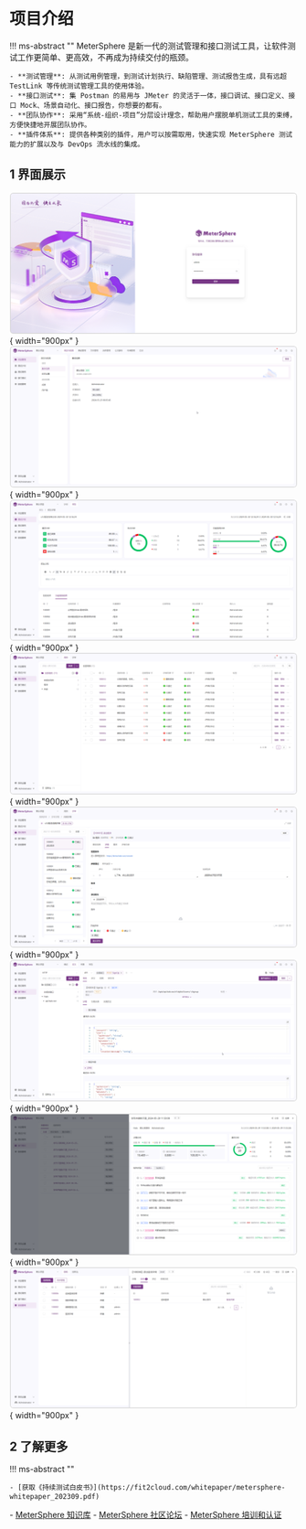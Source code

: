 

# 项目介绍

!!! ms-abstract ""
	MeterSphere 是新一代的测试管理和接口测试工具，让软件测试工作更简单、更高效，不再成为持续交付的瓶颈。

	- **测试管理**: 从测试用例管理，到测试计划执行、缺陷管理、测试报告生成，具有远超 TestLink 等传统测试管理工具的使用体验。
	- **接口测试**: 集 Postman 的易用与 JMeter 的灵活于一体，接口调试、接口定义、接口 Mock、场景自动化、接口报告，你想要的都有。
	- **团队协作**: 采用“系统-组织-项目”分层设计理念，帮助用户摆脱单机测试工具的束缚，方便快捷地开展团队协作。
    - **插件体系**: 提供各种类别的插件，用户可以按需取用，快速实现 MeterSphere 测试能力的扩展以及与 DevOps 流水线的集成。

## 1 界面展示

![!界面说明2](./img/登录.png){ width="900px" }
![!界面说明2](./img/项目管理.png){ width="900px" }
![!界面说明2](./img/测试计划.png){ width="900px" }
![!界面说明2](./img/测试用例1.png){ width="900px" }
![!界面说明2](./img/测试用例2.png){ width="900px" }
![!界面说明2](./img/接口测试1.png){ width="900px" }
![!界面说明2](./img/接口测试2.png){ width="900px" }
![!界面说明2](./img/缺陷管理.png){ width="900px" }

## 2 了解更多
!!! ms-abstract ""

    - [获取《持续测试白皮书》](https://fit2cloud.com/whitepaper/metersphere-whitepaper_202309.pdf)

[//]: # (    - [如何向团队介绍 MeterSphere？]&#40;https://fit2cloud.com/metersphere/download/introduce-metersphere_202306.pdf&#41;)
    - [MeterSphere 知识库](https://kb.fit2cloud.com/categories/metersphere)
    - [MeterSphere 社区论坛](https://bbs.fit2cloud.com/c/ms/8)
    - [MeterSphere 培训和认证](https://edu.fit2cloud.com/index)
